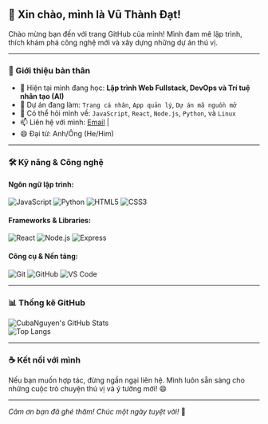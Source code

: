 ## 👋 Xin chào, mình là Vũ Thành Đạt!

Chào mừng bạn đến với trang GitHub của mình! Mình đam mê lập trình, thích khám phá công nghệ mới và xây dựng những dự án thú vị.

---

### 🚀 Giới thiệu bản thân

- 🌱 Hiện tại mình đang học: **Lập trình Web Fullstack, DevOps và Trí tuệ nhân tạo (AI)**
- 🔭 Dự án đang làm: `Trang cá nhân`, `App quản lý`, `Dự án mã nguồn mở`
- 💬 Có thể hỏi mình về: `JavaScript`, `React`, `Node.js`, `Python`, và `Linux`
- 📫 Liên hệ với mình: [Email](mailto:nguyencuba300304@gmail.com) |  
- 😄 Đại từ: Anh/Ông (He/Him)

---

### 🛠️ Kỹ năng & Công nghệ

#### Ngôn ngữ lập trình:
![JavaScript](https://img.shields.io/badge/-JavaScript-black?style=flat-square&logo=javascript)
![Python](https://img.shields.io/badge/-Python-black?style=flat-square&logo=python)
![HTML5](https://img.shields.io/badge/-HTML5-E34F26?style=flat-square&logo=html5&logoColor=white)
![CSS3](https://img.shields.io/badge/-CSS3-1572B6?style=flat-square&logo=css3)

#### Frameworks & Libraries:
![React](https://img.shields.io/badge/-React-black?style=flat-square&logo=react)
![Node.js](https://img.shields.io/badge/-Node.js-black?style=flat-square&logo=node.js)
![Express](https://img.shields.io/badge/-Express.js-black?style=flat-square&logo=express)

#### Công cụ & Nền tảng:
![Git](https://img.shields.io/badge/-Git-black?style=flat-square&logo=git)
![GitHub](https://img.shields.io/badge/-GitHub-black?style=flat-square&logo=github)
![VS Code](https://img.shields.io/badge/-VS%20Code-007ACC?style=flat-square&logo=visual-studio-code)

---
### 📊 Thống kê GitHub

![CubaNguyen's GitHub Stats](https://github-readme-stats.vercel.app/api?username=CubaNguyen&show_icons=true&theme=radical)  
![Top Langs](https://github-readme-stats.vercel.app/api/top-langs/?username=CubaNguyen&layout=compact&theme=radical)

---

### ☕ Kết nối với mình

Nếu bạn muốn hợp tác, đừng ngần ngại liên hệ. Mình luôn sẵn sàng cho những cuộc trò chuyện thú vị và ý tưởng mới! 😄

---

_Cảm ơn bạn đã ghé thăm! Chúc một ngày tuyệt vời!_ 🌟
